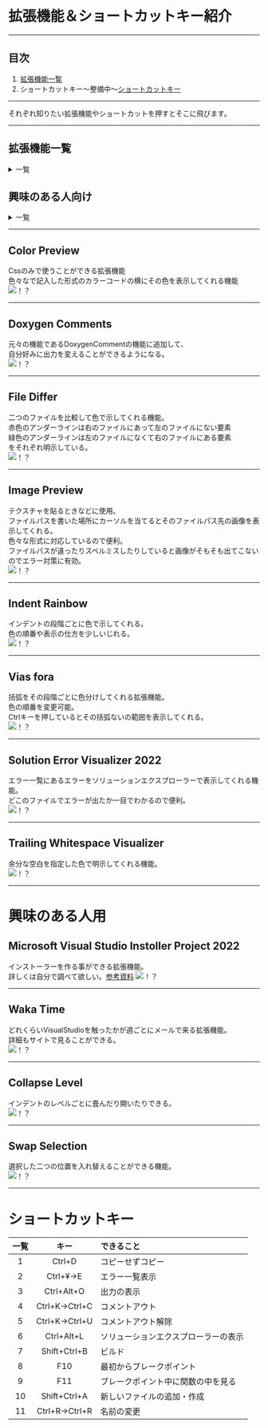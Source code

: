 # 拡張機能＆ショートカットキー紹介
* * *
## 目次
1. [拡張機能一覧](#拡張機能一覧)  
1. ショートカットキー～整備中～[ショートカットキー](#ショートカットキー)
* * *

  
それぞれ知りたい拡張機能やショートカットを押すとそこに飛びます。  
  
  
* * *

## 拡張機能一覧
<details>
<summary>一覧</summary>
  
- [Color Preview](#Color-Preview)  
- [Doxygen Comments](#Doxygen-Comments)  
- [File Differ](#File-Differ)
- [Image Preview](#Image-Preview)
- [Indent Rainbow](#Indent-Rainbow)  
- [Viasfora](#Viasfora)  
- [Solution Error Visualozer 2022](#Solution-Error-Visualozer-2022)  
- [Trailing Whitespace Visualozer](#Trailing-Whitespace-Visualozer)  
</details>

## 興味のある人向け

<details>
  <summary>一覧</summary>
  
- [Microsoft Visual Studio Installer Project 2022](#Microsoft-Visual-Studio-Instoller-Project-2022)  
- [Waka Time](#Waka-Time)  
- [Collapse Level](#Collapse-Level)  
- [Swap Selection](#Swap-Selection)  
</details>

* * *  

## Color Preview
Cssのみで使うことができる拡張機能  
色々なで記入した形式のカラーコードの横にその色を表示してくれる機能  
![！？](gifファイル/ColorPreview.png)
* * *
## Doxygen Comments
元々の機能であるDoxygenCommentの機能に追加して、  
自分好みに出力を変えることができるようになる。  
![！？](gifファイル/DoxygenComments.png)
* * *
## File Differ
二つのファイルを比較して色で示してくれる機能。  
赤色のアンダーラインは右のファイルにあって左のファイルにない要素  
緑色のアンダーラインは左のファイルになくて右のファイルにある要素  
をそれぞれ明示している。  
![！？](gifファイル/FileDiffer.png)
* * *
## Image Preview
テクスチャを貼るときなどに使用。  
ファイルパスを書いた場所にカーソルを当てるとそのファイルパス先の画像を表示してくれる。  
色々な形式に対応しているので便利。  
ファイルパスが違ったりスペルミスしたりしていると画像がそもそも出てこないのでエラー対策に有効。  
![！？](gifファイル/ImagePreview.gif)
* * *
## Indent Rainbow
インデントの段階ごとに色で示してくれる。  
色の順番や表示の仕方を少しいじれる。  
![！？](gifファイル/IndentRainbow.png)
* * *
## Vias fora
括弧をその段階ごとに色分けしてくれる拡張機能。  
色の順番を変更可能。  
Ctrlキーを押しているとその括弧ないの範囲を表示してくれる。  
![！？](gifファイル/Viasfora.png)
* * *
## Solution Error Visualizer 2022
エラー一覧にあるエラーをソリューションエクスプローラーで表示してくれる機能。  
どこのファイルでエラーが出たか一目でわかるので便利。  
![！？](gifファイル/SolutionErrorVisualizer.gif)
* * *
## Trailing Whitespace Visualizer
余分な空白を指定した色で明示してくれる機能。  
![！？](gifファイル/TrailingWhitespaceVisualizer.png)
* * *
# 興味のある人用
## Microsoft Visual Studio Instoller Project 2022
インストーラーを作る事ができる拡張機能。  
詳しくは自分で調べて欲しい。[参考資料](https://yossy51.com/visual-studio-2022-%E3%81%A7%E3%82%A4%E3%83%B3%E3%82%B9%E3%83%88%E3%83%BC%E3%83%A9%E3%83%BC%E3%82%92%E4%BD%9C%E6%88%90%E3%81%99%E3%82%8B%E6%96%B9%E6%B3%95%E3%81%AB%E3%81%A4%E3%81%84%E3%81%A6/)
![！？](gifファイル/MicrosoftVisualStudioInstallerProject.png)
* * *
## Waka Time
どれくらいVisualStudioを触ったかが週ごとにメールで来る拡張機能。  
詳細もサイトで見ることができる。  
![！？](gifファイル/WakaTime.png)
* * *
## Collapse Level
インデントのレベルごとに畳んだり開いたりできる。  
![！？](gifファイル/CollapseLevel.gif)
* * *
## Swap Selection
選択した二つの位置を入れ替えることができる機能。  
![！？](gifファイル/SwapSelection.gif)
* * *


# ショートカットキー
|一覧|キー|できること|
|:----:|:----------------:|:----------------|
|1|Ctrl+D           |コピーせずコピー|
|2|Ctrl+¥→E         |エラー一覧表示|
|3|Ctrl+Alt+O       |出力の表示|
|4|Ctrl+K→Ctrl+C    |コメントアウト|
|5|Ctrl+K→Ctrl+U    |コメントアウト解除|
|6|Ctrl+Alt+L       |ソリューションエクスプローラーの表示|
|7|Shift+Ctrl+B     |ビルド|
|8|F10              |最初からブレークポイント|
|9|F11              |ブレークポイント中に関数の中を見る|
|10|Shift+Ctrl+A     |新しいファイルの追加・作成|
|11|Ctrl+R→Ctrl+R    |名前の変更|
